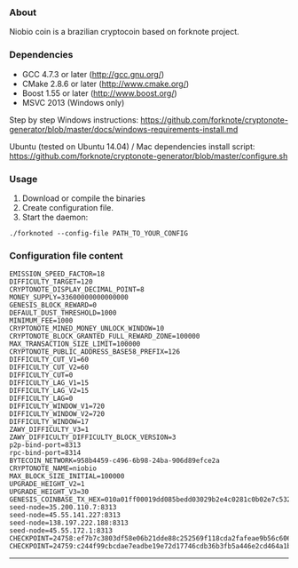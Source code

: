 ### About
Niobio coin is a brazilian cryptocoin based on forknote project.

### Dependencies
* GCC 4.7.3 or later     (http://gcc.gnu.org/)
* CMake 2.8.6 or later   (http://www.cmake.org/)
* Boost 1.55 or later    (http://www.boost.org/)
* MSVC 2013 (Windows only)

Step by step Windows instructions:
https://github.com/forknote/cryptonote-generator/blob/master/docs/windows-requirements-install.md

Ubuntu (tested on Ubuntu 14.04) / Mac dependencies install script:
https://github.com/forknote/cryptonote-generator/blob/master/configure.sh


### Usage
1. Download or compile the binaries
2. Create configuration file.
3. Start the daemon:
```
./forknoted --config-file PATH_TO_YOUR_CONFIG
```

### Configuration file content
```
EMISSION_SPEED_FACTOR=18
DIFFICULTY_TARGET=120
CRYPTONOTE_DISPLAY_DECIMAL_POINT=8
MONEY_SUPPLY=33600000000000000
GENESIS_BLOCK_REWARD=0
DEFAULT_DUST_THRESHOLD=1000
MINIMUM_FEE=1000
CRYPTONOTE_MINED_MONEY_UNLOCK_WINDOW=10
CRYPTONOTE_BLOCK_GRANTED_FULL_REWARD_ZONE=100000
MAX_TRANSACTION_SIZE_LIMIT=100000
CRYPTONOTE_PUBLIC_ADDRESS_BASE58_PREFIX=126
DIFFICULTY_CUT_V1=60
DIFFICULTY_CUT_V2=60
DIFFICULTY_CUT=0
DIFFICULTY_LAG_V1=15
DIFFICULTY_LAG_V2=15
DIFFICULTY_LAG=0
DIFFICULTY_WINDOW_V1=720
DIFFICULTY_WINDOW_V2=720
DIFFICULTY_WINDOW=17
ZAWY_DIFFICULTY_V3=1
ZAWY_DIFFICULTY_DIFFICULTY_BLOCK_VERSION=3
p2p-bind-port=8313
rpc-bind-port=8314
BYTECOIN_NETWORK=958b4459-c496-6b98-24ba-906d89efce2a
CRYPTONOTE_NAME=niobio
MAX_BLOCK_SIZE_INITIAL=100000
UPGRADE_HEIGHT_V2=1
UPGRADE_HEIGHT_V3=30
GENESIS_COINBASE_TX_HEX=010a01ff00019dd085bedd03029b2e4c0281c0b02e7c53291a94d1d0cbff8883f8024f5142ee494ffbbd0880712101ad57d730d6e2419095871c3b5882daa96e0d30af050f7c97bfbe2433593224ee
seed-node=35.200.110.7:8313
seed-node=45.55.141.227:8313
seed-node=138.197.222.188:8313
seed-node=45.55.172.1:8313
CHECKPOINT=24758:ef7b7c3803df58e06b21dde88c252569f118cda2fafeae9b56c6061e7c4c18eb
CHECKPOINT=24759:c244f99cbcdae7eadbe19e72d17746cdb36b3fb5a446e2cd464a1bf8e4264f3c
```

---
